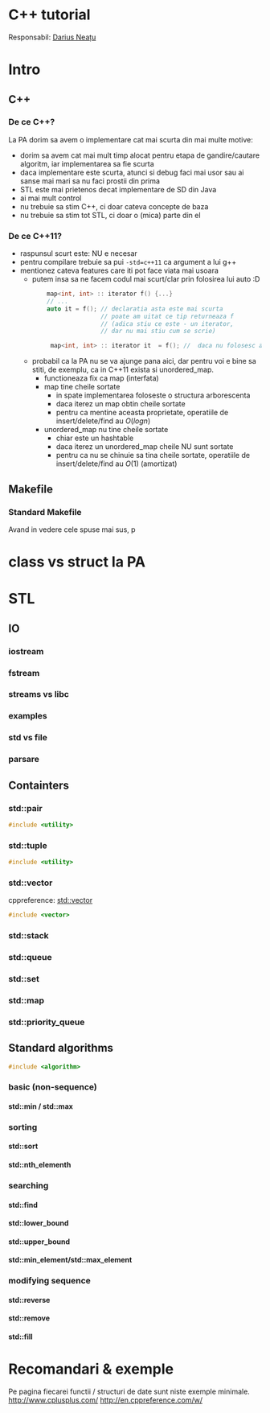 # C++ tutorial
Responsabil: [Darius Neațu](neatudarius@gmail.com)

# Intro
## C++
### De ce C++? 
La PA dorim sa avem o implementare cat mai scurta din mai multe motive:
  - dorim sa avem cat mai mult timp alocat pentru etapa de gandire/cautare algoritm, iar implementarea sa fie scurta
  - daca implementare este scurta, atunci si debug faci mai usor sau ai sanse mai mari sa nu faci prostii din prima
  - STL este mai prietenos decat implementare de SD din Java
  - ai mai mult control
  - nu trebuie sa stim C++, ci doar cateva concepte de baza
  - nu trebuie sa stim tot STL, ci doar o (mica) parte din el
 
 ### De ce C++11?
   - raspunsul scurt este: NU e necesar
   - pentru compilare trebuie sa pui `-std=c++11` ca argument a lui g++
   - mentionez cateva features care iti pot face viata mai usoara
     - putem insa sa ne facem codul mai scurt/clar prin folosirea lui auto :D
		``` cpp
		    map<int, int> :: iterator f() {...}
		    // ...
		    auto it = f(); // declaratia asta este mai scurta
		                   // poate am uitat ce tip returneaza f  
		                   // (adica stiu ce este - un iterator, 
		                   // dar nu mai stiu cum se scrie)

		     map<int, int> :: iterator it  = f(); //  daca nu folosesc auto trebuie sa fac asa
		```
     - probabil ca la PA nu se va ajunge pana aici, dar pentru voi e bine sa stiti, de exemplu, ca in C++11 exista si unordered_map. 
        - functioneaza fix ca map (interfata)
        - map tine cheile sortate
           - in spate implementarea foloseste o structura arborescenta 
           - daca iterez un map obtin cheile sortate
           - pentru ca mentine aceasta proprietate, operatiile de insert/delete/find au $O(log n)$   
        - unordered_map nu tine cheile sortate 
          - chiar este un hashtable
          - daca iterez un unordered_map cheile NU sunt sortate
          - pentru ca nu se chinuie sa tina cheile sortate,    operatiile de insert/delete/find au $O(1)$ (amortizat)   

    
## Makefile
### Standard Makefile
Avand in vedere cele spuse mai sus, p
# class vs struct la PA
 
# STL

## IO
### iostream
### fstream
### streams vs libc
### examples
### std vs file
### parsare
## Containters
### std::pair
``` cpp
#include <utility>
```

### std::tuple
``` cpp
#include <utility>
```
### std::vector
cppreference: [std::vector](http://en.cppreference.com/w/cpp/container/vector)
``` cpp
#include <vector>
```


### std::stack
### std::queue
### std::set
### std::map
### std::priority_queue

## Standard algorithms
``` cpp
#include <algorithm>
```

### basic (non-sequence)
#### std::min / std::max

### sorting
#### std::sort
#### std::nth_elementh

### searching
#### std::find
#### std::lower_bound
#### std::upper_bound
#### std::min_element/std::max_element

### modifying sequence
#### std::reverse
#### std::remove
#### std::fill

# Recomandari & exemple
Pe pagina fiecarei functii / structuri de date sunt niste exemple minimale.
http://www.cplusplus.com/
http://en.cppreference.com/w/

<!--stackedit_data:
eyJoaXN0b3J5IjpbLTE4ODI5MjQ0MjhdfQ==
-->
